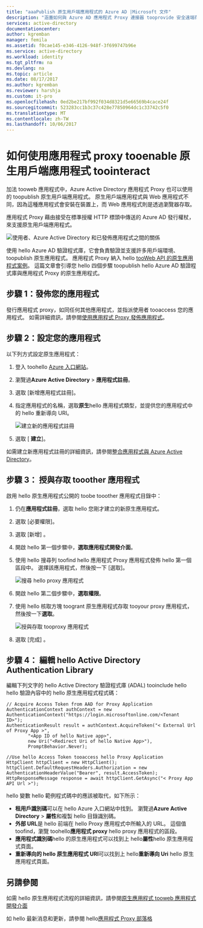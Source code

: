 ```yaml
---
title: "aaaPublish 原生用戶端應用程式的 Azure AD |Microsoft 文件"
description: "涵蓋如何與 Azure AD 應用程式 Proxy 連接器 tooprovide 安全遠端存取 tooyour tooenable 原生用戶端應用程式 toocommunicate 內部部署應用程式。"
services: active-directory
documentationcenter: 
author: kgremban
manager: femila
ms.assetid: f0cae145-e346-4126-948f-3f699747b96e
ms.service: active-directory
ms.workload: identity
ms.tgt_pltfrm: na
ms.devlang: na
ms.topic: article
ms.date: 08/17/2017
ms.author: kgremban
ms.reviewer: harshja
ms.custom: it-pro
ms.openlocfilehash: 0ed2be217bf992f034d8321d5e66569b4cace24f
ms.sourcegitcommit: 523283cc1b3c37c428e77850964dc1c33742c5f0
ms.translationtype: MT
ms.contentlocale: zh-TW
ms.lasthandoff: 10/06/2017
---
```

# <a name="how-tooenable-native-client-apps-toointeract-with-proxy-applications"></a>如何使用應用程式 proxy tooenable 原生用戶端應用程式 toointeract

加法 tooweb 應用程式中，Azure Active Directory 應用程式 Proxy 也可以使用的 toopublish 原生用戶端應用程式。 原生用戶端應用程式與 Web 應用程式不同，因為這種應用程式會安裝在裝置上，而 Web 應用程式則是透過瀏覽器存取。 

應用程式 Proxy 藉由接受在標準授權 HTTP 標頭中傳送的 Azure AD 發行權杖，來支援原生用戶端應用程式。

![使用者、Azure Active Directory 和已發佈應用程式之間的關係](./media/active-directory-application-proxy-native-client/richclientflow.png)

使用 hello Azure AD 驗證程式庫，它會負責驗證並支援許多用戶端環境、 toopublish 原生應用程式。 應用程式 Proxy 納入 hello [tooWeb API 的原生應用程式案例](develop/active-directory-authentication-scenarios.md#native-application-to-web-api)。 這篇文章會引導您 hello 四個步驟 toopublish hello Azure AD 驗證程式庫與應用程式 Proxy 的原生應用程式。 

## <a name="step-1-publish-your-application"></a>步驟 1：發佈您的應用程式
發行應用程式 proxy，如同任何其他應用程式，並指派使用者 tooaccess 您的應用程式。 如需詳細資訊，請參閱[使用應用程式 Proxy 發佈應用程式](active-directory-application-proxy-publish.md)。

## <a name="step-2-configure-your-application"></a>步驟 2：設定您的應用程式
以下列方式設定原生應用程式：

1. 登入 toohello [Azure 入口網站](https://portal.azure.com)。
2. 瀏覽過**Azure Active Directory** > **應用程式註冊**。
3. 選取 [新增應用程式註冊]。
4. 指定應用程式的名稱，選取**原生**hello 應用程式類型，並提供您的應用程式中的 hello 重新導向 URI。 

   ![建立新的應用程式註冊](./media/active-directory-application-proxy-native-client/create.png)
5. 選取 [ **建立**]。

如需建立新應用程式註冊的詳細資訊，請參閱[整合應用程式與 Azure Active Directory](.//develop/active-directory-integrating-applications.md)。


## <a name="step-3-grant-access-tooother-applications"></a>步驟 3： 授與存取 tooother 應用程式
啟用 hello 原生應用程式公開的 toobe tooother 應用程式目錄中：

1. 仍在**應用程式註冊**，選取 hello 您剛才建立的新原生應用程式。
2. 選取 [必要權限]。
3. 選取 [新增] 。
4. 開啟 hello 第一個步驟中，**選取應用程式開發介面**。
5. 使用 hello 搜尋列 toofind hello 應用程式 Proxy 應用程式發佈 hello 第一個區段中。 選擇該應用程式，然後按一下 [選取]。 

   ![搜尋 hello proxy 應用程式](./media/active-directory-application-proxy-native-client/select_api.png)
6. 開啟 hello 第二個步驟中，**選取權限**。
7. 使用 hello 核取方塊 toogrant 原生應用程式存取 tooyour proxy 應用程式，然後按一下**選取**。

   ![授與存取 tooproxy 應用程式](./media/active-directory-application-proxy-native-client/select_perms.png)
8. 選取 [完成] 。


## <a name="step-4-edit-hello-active-directory-authentication-library"></a>步驟 4： 編輯 hello Active Directory Authentication Library
編輯下列文字的 hello Active Directory 驗證程式庫 (ADAL) tooinclude hello hello 驗證內容中的 hello 原生應用程式程式碼：

```
// Acquire Access Token from AAD for Proxy Application
AuthenticationContext authContext = new AuthenticationContext("https://login.microsoftonline.com/<Tenant ID>");
AuthenticationResult result = authContext.AcquireToken("< External Url of Proxy App >",
        "<App ID of hello Native app>",
        new Uri("<Redirect Uri of hello Native App>"),
        PromptBehavior.Never);

//Use hello Access Token tooaccess hello Proxy Application
HttpClient httpClient = new HttpClient();
httpClient.DefaultRequestHeaders.Authorization = new AuthenticationHeaderValue("Bearer", result.AccessToken);
HttpResponseMessage response = await httpClient.GetAsync("< Proxy App API Url >");
```

hello 變數 hello 範例程式碼中的應該被取代，如下所示：

* **租用戶識別碼**可以在 hello Azure 入口網站中找到。 瀏覽過**Azure Active Directory** > **屬性**和複製 hello 目錄識別碼。 
* **外部 URL**是 hello 前端在 hello Proxy 應用程式中所輸入的 URL。 這個值 toofind，瀏覽 toohello**應用程式 proxy** hello proxy 應用程式的區段。
* **應用程式識別碼**hello 的原生應用程式可以找到上 hello**屬性**hello 原生應用程式頁面。
* **重新導向的 hello 原生應用程式 URI**可以找到上 hello**重新導向 Uri** hello 原生應用程式頁面。


## <a name="see-also"></a>另請參閱

如需 hello 原生應用程式流程的詳細資訊，請參閱[原生應用程式 tooweb 應用程式開發介面](develop/active-directory-authentication-scenarios.md#native-application-to-web-api)

如 hello 最新消息和更新，請參閱 hello[應用程式 Proxy 部落格](http://blogs.technet.com/b/applicationproxyblog/)
